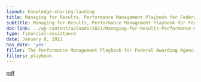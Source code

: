 ```yaml
---
layout: knowledge-sharing-landing
title: Managing for Results, Performance Management Playbook for Federal Awarding Agencies
subtitle: Managing for Results, Performance Management Playbook for Federal Awarding Agencies
doc-link: ../wp-content/uploads/2021/Managing-for-Results-Performance-Management-Playbook-for-Federal-Awarding-Agencies.pdf
type: financial-assistance
date: January 8, 2021
has_date: 'yes'
filler: The Performance Management Playbook for Federal Awarding Agencies
filters: playbook
---
```


<a href="{{ site.baseurl }}/wp-content/uploads/2021/Managing-for-Results-Performance-Management-Playbook-for-Federal-Awarding-Agencies.pdf">pdf</a>